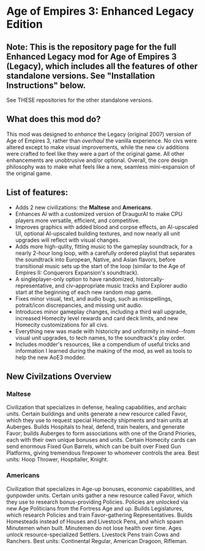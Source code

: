 # Age of Empires 3: Enhanced Legacy Edition

## **Note: This is the repository page for the full Enhanced Legacy mod for Age of Empires 3 (Legacy), which includes all the features of other standalone versions. See "Installation Instructions" below.**
See THESE repositories for the other standalone versions.

## What does this mod do?
This mod was designed to *enhance* the Legacy (original 2007) version of Age of Empires 3, rather than *overhaul* the vanilla experience. No civs were altered except to make visual improvements, while the new civ additions were crafted to feel like they were a part of the original game. All other enhancements are unobtrusive and/or optional. Overall, the core design philosophy was to make what feels like a new, seamless mini-expansion of the original game.

## List of features:
- Adds 2 new civilizations: the **Maltese** and **Americans**.
- Enhances AI with a customized version of DraugurAI to make CPU players more versatile, efficient, and competitive.
- Improves graphics with added blood and corpse effects, an AI-upscaled UI, optional AI-upscaled building textures, and now nearly all unit upgrades will reflect with visual changes.
- Adds more high-qulity, fitting music to the gameplay soundtrack, for a nearly 2-hour long loop, with a carefully ordered playlist that separates the soundtrack into European, Native, and Asian flavors, before transitional music sets up the start of the loop (similar to the Age of Empires II: Conquerors Expansion's soundtrack).
- A singleplayer-only option to have randomized, historcally-representative, and civ-appropriate music tracks and Explorer audio start at the beginning of each new random map game. 
- Fixes minor visual, text, and audio bugs, such as misspellings, potrait/icon discrepancies, and missing unit audio.
- Introduces minor gameplay changes, including a third wall upgrade, increased Homecity level rewards and card deck limits, and new Homecity customizations for all civs.
- Everything new was made with historicity and uniformity in mind--from visual unit upgrades, to tech names, to the soundtrack's play order.
- Includes modder's resources, like a compendium of useful tricks and information I learned during the making of the mod, as well as tools to help the new AoE3 modder.

## New Civilzations Overview
### Maltese
Civilization that specializes in defense, healing capabilities, and archaic units. Certain buildings and units generate a new resource called Favor, which they use to request special Homecity shipments and train units at Auberges. Builds Hospitals to heal, defend, train healers, and generate Favor; builds Auberges to form associations with one of the Grand Priories, each with their own unique bonuses and units. Certain Homecity cards can send enormous Fixed Gun Barrels, which can be built over Fixed Gun Platforms, giving tremendous firepower to whomever controls the area. Best units: Hoop Thrower, Hospitaller, Knight.

### Americans
Civilization that specializes in Age-up bonuses, economic capabilities, and gunpowder units. Certain units gather a new resource called Favor, which they use to research bonus-providing Policies. Policies are unlocked via new Age Politicians from the Fortress Age and up. Builds Legislatures, which research Policies and train Favor-gathering Representatives. Builds Homesteads instead of Houses and Livestock Pens, and which spawn Minutemen when built. Minutemen do not lose health over time. Ages unlock resource-specialized Settlers. Livestock Pens train Cows and Ranchers. Best units: Continental Regular, American Dragoon, Rifleman.
